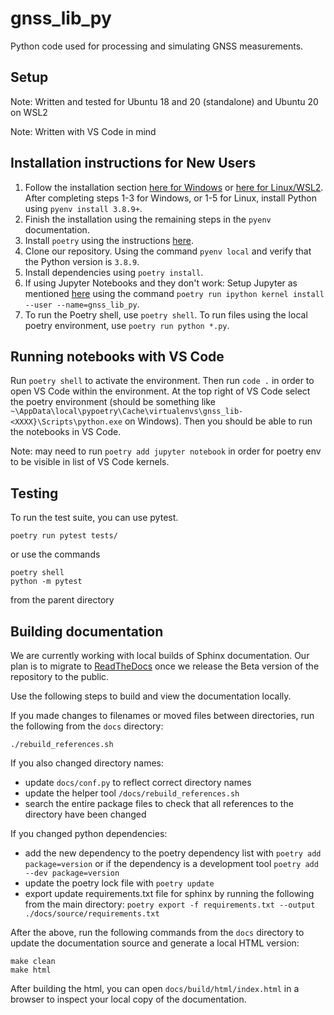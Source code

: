 # gnss_lib_py
Python code used for processing and simulating GNSS measurements.

## Setup
Note: Written and tested for Ubuntu 18 and 20 (standalone) and Ubuntu 20 on WSL2 

Note: Written with VS Code in mind

## Installation instructions for New Users
1. Follow the installation section [here for Windows](https://pypi.org/project/pyenv-win/) or [here for Linux/WSL2](https://github.com/pyenv/pyenv#installation). After completing steps 1-3 for Windows, or 1-5 for Linux,  install Python using `pyenv install 3.8.9+`.
2. Finish the installation using the remaining steps in the `pyenv` documentation. 
3. Install `poetry` using the instructions [here](https://python-poetry.org/docs/#installation).
4. Clone our repository. Using the command `pyenv local` and verify that the Python version is `3.8.9`.
5. Install dependencies using `poetry install`.
6. If using Jupyter Notebooks and they don't work: Setup Jupyter as mentioned [here](https://blog.jayway.com/2019/12/28/pyenv-poetry-saviours-in-the-python-chaos/) using the command `poetry run ipython kernel install --user --name=gnss_lib_py`.
7. To run the Poetry shell, use `poetry shell`. To run files using the local poetry environment, use `poetry run python *.py`.

## Running notebooks with VS Code
Run `poetry shell` to activate the environment. Then run `code .` in order to open VS Code within the environment. At the top right of VS Code select the poetry environment (should be something like `~\AppData\local\pypoetry\Cache\virtualenvs\gnss_lib-<XXXX}\Scripts\python.exe` on Windows). Then you should be able to run the notebooks in VS Code.

Note: may need to run `poetry add jupyter notebook` in order for poetry env to be visible in list of VS Code kernels.

## Testing
To run the test suite, you can use pytest.
```
poetry run pytest tests/
```
or use the commands
```
poetry shell
python -m pytest
```
from the parent directory

## Building documentation
We are currently working with local builds of Sphinx documentation. 
Our plan is to migrate to [ReadTheDocs](https://readthedocs.org/) once 
we release the Beta version of the repository to the public.

Use the following steps to build and view the documentation locally.

If you made changes to filenames or moved files between directories,
run the following from the `docs` directory:

```./rebuild_references.sh```

If you also changed directory names:

* update `docs/conf.py` to reflect correct directory names
* update the helper tool `/docs/rebuild_references.sh`
* search the entire package files to check that all references to the
    directory have been changed

If you changed python dependencies:

* add the new dependency to the poetry dependency list with
    `poetry add package=version` or if the dependency is a
    development tool `poetry add --dev package=version`
* update the poetry lock file with `poetry update`
* export update requirements.txt file for sphinx by running the
    following from the main directory:
    `poetry export -f requirements.txt --output ./docs/source/requirements.txt`

After the above, run the following commands from the `docs`
directory to update the documentation source and generate a local
HTML version:
```
make clean
make html
```

After building the html, you can open `docs/build/html/index.html` in
a browser to inspect your local copy of the documentation.
